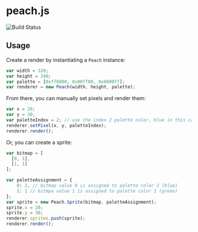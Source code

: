peach.js
========
![Build Status](https://travis-ci.org/chipbell4/peach.js.svg?branch=develop)

## Usage
Create a render by instantiating a `Peach` instance:

```javascript
var width = 320;
var height = 240;
var palette = [0xff0000, 0x00ff00, 0x0000ff];
var renderer = new Peach(width, height, palette);
```

From there, you can manually set pixels and render them:

```javascript
var x = 20;
var y = 30;
var paletteIndex = 2; // use the index 2 palette color, blue in this case
renderer.setPixel(x, y, paletteIndex);
renderer.render();
```

Or, you can create a sprite:

```javascript
var bitmap = [
  [0, 1],
  [1, 1]
];

var paletteAssignment = {
    0: 2, // bitmap value 0 is assigned to palette color 2 (blue)
    1: 1 // bitmpa value 1 is assigned to palette color 1 (green)
};
var sprite = new Peach.Sprite(bitmap, paletteAssignment);
sprite.x = 20;
sprite.y = 30;
renderer.sprites.push(sprite);
renderer.render();
```

